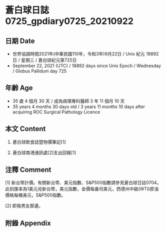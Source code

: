 [_metadata_:encoding]: - "utf-8"
[_metadata_:language]: - "zh-Hant-TW"
[_metadata_:fileformat]: - "markdown"
[_metadata_:MIME_type]: - "text/plain"
[_metadata_:markdown_version]: - "commonmark version 0.30"
[_metadata_:markdown_spec]: - "https://spec.commonmark.org/0.30/"

# 蒼白球日誌0725_gpdiary0725_20210922 #

## 日期 Date ##

* 世界協調時間2021年(中華民國110年，令和3年)9月22日 / Unix 紀元 18892 日 / 星期三 / 蒼白球紀元第725日
* September 22, 2021 (UTC) / 18892 days since Unix Epoch / Wednesday / Globus Pallidum day 725

## 年齡 Age ##

* 35 歲 4 個月 30 天 / 成為病理專科醫師 3 年 11 個月 10 天
* 35 years 4 months 30 days old / 3 years 11 months 10 days after acquiring ROC Surgical Pathology Licence

## 本文 Content ##

1. 蒼白球飲食誌暨物價筆記[1]

    
2. 蒼白球南港通訊處[2]支出回報[1]

    

## 注釋 Comment ##

[1] 新台幣計價。有關新台幣、美元指數、S&P500指數請參見蒼白球日誌0704。此刻匯率為1美元兌新台幣，美元指數，金價每盎司美元，西德州中級(WTI)原油價格每桶美元，S&P500指數。


[2] 即我男友那邊。



## 附錄 Appendix ##

